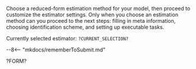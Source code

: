 
Choose a reduced-form estimation method for your model, then proceed to
customize the estimator settings. Only when you choose an estimation method can
you proceed to the next steps: filling in meta information, choosing
identification scheme, and setting up executable tasks.

Currently selected estimator: `?CURRENT_SELECTION?`


--8<-- "mkdocs/rememberToSubmit.md"


?FORM?

